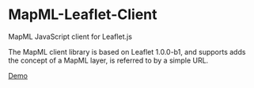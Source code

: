 # MapML-Leaflet-Client
MapML JavaScript client for Leaflet.js

The MapML client library is based on Leaflet 1.0.0-b1, and supports adds the concept of a MapML layer, is referred to by a simple URL.

[Demo](http://maps4html.github.io/MapML-Leaflet-Client/)
